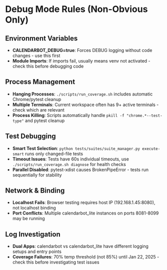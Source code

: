 # Debug Mode Rules (Non-Obvious Only)

## Environment Variables
- **CALENDARBOT_DEBUG=true**: Forces DEBUG logging without code changes - use this first
- **Module Imports**: If imports fail, usually means venv not activated - check this before debugging code

## Process Management
- **Hanging Processes**: `./scripts/run_coverage.sh` includes automatic Chrome/pytest cleanup
- **Multiple Terminals**: Current workspace often has 9+ active terminals - check which are relevant
- **Process Killing**: Scripts automatically handle `pkill -f "chrome.*--test-type"` and pytest cleanup

## Test Debugging
- **Smart Test Selection**: `python tests/suites/suite_manager.py execute-smart` runs only changed-file tests
- **Timeout Issues**: Tests have 60s individual timeouts, use `./scripts/run_coverage.sh diagnose` for health checks
- **Parallel Disabled**: pytest-xdist causes BrokenPipeError - tests run sequentially for stability

## Network & Binding
- **Localhost Fails**: Browser testing requires host IP (192.168.1.45:8080), not localhost binding
- **Port Conflicts**: Multiple calendarbot_lite instances on ports 8081-8099 may be running

## Log Investigation
- **Dual Apps**: calendarbot vs calendarbot_lite have different logging setups and entry points
- **Coverage Failures**: 70% temp threshold (not 85%) until Jan 22, 2025 - check this before investigating test issues